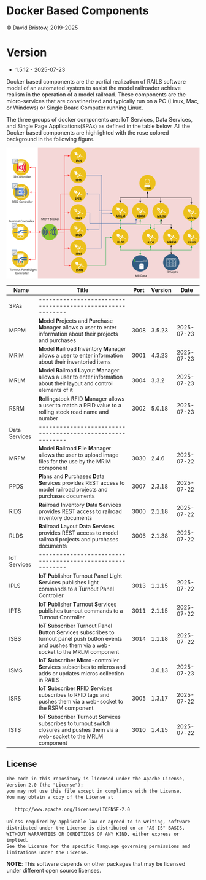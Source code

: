 # Docker Based Components

&copy; David Bristow, 2019-2025

# Version

* 1.5.12 - 2025-07-23
 
Docker based components are the partial realization of RAILS software model of an automated system to assist the model railroader achieve realism in the operation of a model railroad. These components are the micro-services that are conatinerized and typically run on a PC (Linux, Mac, or Windows) or Single Board Computer running Linux.

The three groups of docker components are: IoT Services, Data Services, and Single Page Applications(SPAs) as defined in the table below. All the Docker based components are highlighted with the rose colored background in the following figure.

![System Design](https://github.com/djbristow/RAILS/blob/master/Docker%20Based/docker-based-ms.svg)

|Name |Title                                  |Port |Version|Date     |
|-----|----------------------------------------------------------|-----|-------|---------|
|SPAs|----------------------------------------------------------|
|MPPM|**M**odel **P**rojects and **P**urchase **M**anager allows a user to enter information about their projects and purchases|3008|3.5.23|2025-07-23|
|MRIM|**M**odel **R**ailroad **I**nventory **M**anager allows a user to enter information about their inventoried items|3001|4.3.23|2025-07-23|
|MRLM|**M**odel **R**ailroad **L**ayout **M**anager allows a user to enter information about their layout and control elements of it|3004|3.3.2|2025-07-23|
|RSRM|**R**olling**s**tock **R**FID **M**anager allows a user to match a RFID value to a rolling stock road name and number|3002|5.0.18|2025-07-23|
|Data Services|----------------------------------------------------------|
|MRFM|**M**odel **R**ailroad **F**ile **M**anager  allows the user to upload image files for the use by the MRIM component|3030|2.4.6|2025-07-22|
|PPDS|**P**lans and **P**urchases **D**ata **S**ervices  provides REST access to model railroad projects and purchases documents|3007|2.3.18|2025-07-22|
|RIDS|**R**ailroad **I**nventory **D**ata **S**ervices provides REST access to railroad inventory documents|3000|2.1.18|2025-07-22|
|RLDS|**R**ailroad **L**ayout **D**ata **S**ervices provides REST access to model railroad projects and purchases documents|3006|2.1.38|2025-07-22|
|IoT Services|----------------------------------------------------------|
|IPLS|**I**oT **P**ublisher Turnout Panel **L**ight **S**ervices publishes light commands to a Turnout Panel Controller|3013|1.1.15|2025-07-22|
|IPTS|**I**oT **P**ublisher **T**urnout **S**ervices publishes turnout commands to a Turnout Controller|3011|2.1.15|2025-07-22|
|ISBS|**I**oT **S**ubscriber Turnout Panel **B**utton **S**ervices subscribes to turnout panel push button events and pushes them via a web-socket to the MRLM component|3014|1.1.18|2025-07-22|
|ISMS|**I**oT **S**ubscriber **M**icro-controller **S**ervices subscribes to micros and adds or updates micros collection in RAILS||3.0.13|2025-07-23|
|ISRS|**I**oT **S**ubscriber **R**FID **S**ervices subscribes to RFID tags and pushes them via a web-socket to the RSRM component|3005|1.3.17|2025-07-22|
|ISTS|**I**oT **S**ubscriber **T**urnout **S**ervices subscribes to turnout switch closures and pushes them via a web-socket to the MRLM component|3010|1.4.15|2025-07-22|

## License

    The code in this repository is licensed under the Apache License, Version 2.0 (the "License");
    you may not use this file except in compliance with the License.
    You may obtain a copy of the License at

       http://www.apache.org/licenses/LICENSE-2.0

    Unless required by applicable law or agreed to in writing, software
    distributed under the License is distributed on an "AS IS" BASIS,
    WITHOUT WARRANTIES OR CONDITIONS OF ANY KIND, either express or implied.
    See the License for the specific language governing permissions and
    limitations under the License.

**NOTE**: This software depends on other packages that may be licensed under different open source licenses.

